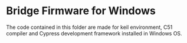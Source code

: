 # Bridge Firmware for Windows

The code contained in this folder are made for keil environment, C51 compiler and Cypress development framework installed in Windows OS.
